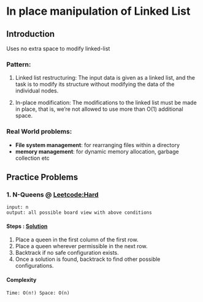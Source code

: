 # In place manipulation of Linked List

## Introduction
Uses no extra space to modify linked-list

### Pattern:
1. Linked list restructuring: The input data is given as a linked list, and the task is to modify its structure without 
modifying the data of the individual nodes.

2. In-place modification: The modifications to the linked list must be made in place, that is, we’re not allowed to use 
more than O(1) additional space.

### Real World problems:
- **File system management**: for rearranging files within a directory
- **memory management**: for dynamic memory allocation, garbage collection etc
## Practice Problems

### 1. N-Queens @ [Leetcode:Hard](https://leetcode.com/problems/n-queens/) 
````
input: n
output: all possible board view with above conditions
````
#### Steps : [Solution](n_queens.py)
1. Place a queen in the first column of the first row.
2. Place a queen wherever permissible in the next row.
3. Backtrack if no safe configuration exists.
4. Once a solution is found, backtrack to find other possible configurations.
#### Complexity
`Time: O(n!)
Space: O(n)`